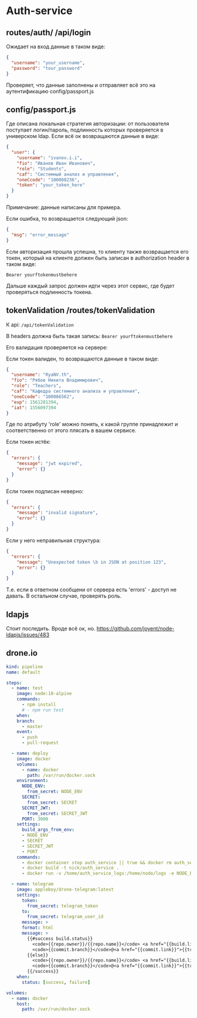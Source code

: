 # Auth-service

## routes/auth/ /api/login

Ожидает на вход данные в таком виде:

```json
{
  "username": "your_username",
  "password": "tour_password"
}
```

Проверяет, что данные заполнены и отправляет всё это на аутентификацию config/passport.js

## config/passport.js

Где описана локальная стратегия авторизации: от пользователя поступает логин/пароль, подлинность которых проверяется в универском ldap. Если всё ок возвращаются данные в виде:

```json
{
  "user": {
    "username": "ivanov.i.i",
    "fio": "Иванов Иван Иванович",
    "role": "Students",
    "caf": "Системный анализ и управления",
    "oneCcode": "100088236",
    "token": "your_token_here"
  }
}
```

Примечание: данные написаны для примера.

Если ошибка, то возвращается следующий json:

```json
{
  "msg": "error_message"
}
```

Если авторизация прошла успешна, то клиенту также возвращается его токен, который на клиенте должен быть записан в authorization header в таком виде:

`Bearer yourftokenmustbehere`

Дальше каждый запрос должен идти через этот сервис, где будет проверяться подлинность токена.

## tokenValidation /routes/tokenValidation

К api: `/api/tokenValidation`

В headers должна быть такая запись: `Bearer yourftokenmustbehere`

Его валидация проверяется на сервере:

Если токен валиден, то возвращаются данные в таком виде:

```json
{
  "username": "RyaNV.th",
  "fio": "Рябов Никита Владимирович",
  "role": "Teachers",
  "caf": "Кафедра системного анализа и управления",
  "oneCcode": "100086562",
  "exp": 1561281394,
  "iat": 1556097394
}
```

Где по атрибуту 'role' можно понять, к какой группе принадлежит и соответственно от этого плясать в вашем сервисе.

Если токен истёк:

```json
{
  "errors": {
    "message": "jwt expired",
    "error": {}
  }
}
```

Если токен подписан неверно:

```json
{
  "errors": {
    "message": "invalid signature",
    "error": {}
  }
}
```

Если у него неправильная структура:

```json
{
  "errors": {
    "message": "Unexpected token \b in JSON at position 123",
    "error": {}
  }
}
```

Т.е. если в ответном сообщени от сервера есть 'errors' - доступ не давать.
В остальном случае, проверять роль.

## ldapjs

Стоит последить. Вроде всё ок, но. https://github.com/joyent/node-ldapjs/issues/483

## drone.io

```yml
kind: pipeline
name: default

steps:
  - name: test
    image: node:10-alpine
    commands:
      - npm install
      # - npm run test
    when:
    branch:
      - master
    event:
      - push
      - pull-request

  - name: deploy
    image: docker
    volumes:
      - name: docker
        path: /var/run/docker.sock
    environment:
      NODE_ENV:
        from_secret: NODE_ENV
      SECRET:
        from_secret: SECRET
      SECRET_JWT:
        from_secret: SECRET_JWT
      PORT: 3000
    settings:
      build_args_from_env:
      - NODE_ENV
      - SECRET
      - SECRET_JWT
      - PORT
    commands:
      - docker container stop auth_service || true && docker rm auth_service || true
      - docker build -t nick/auth_service .
      - docker run -v /home/auth_service_logs:/home/node/logs -e NODE_ENV=$NODE_ENV -e SECRET=$SECRET -e SECRET_JWT=$SECRET_JWT -e PORT=$PORT -p 8445:3000 -d --name=auth_service nick/auth_service

  - name: telegram
    image: appleboy/drone-telegram:latest
    settings:
      token:
        from_secret: telegram_token
      to:
        from_secret: telegram_user_id
      message: >
      format: html
      message: >
        {{#success build.status}}
          <code>{{repo.owner}}/{{repo.name}}</code> <a href="{{build.link}}">SUCCESS</a>
          <code>{{commit.branch}}</code>@<a href="{{commit.link}}">{{truncate commit.sha 7}}</a>
        {{else}}
          <code>{{repo.owner}}/{{repo.name}}</code> <a href="{{build.link}}">FAILURE</a>
          <code>{{commit.branch}}</code>@<a href="{{commit.link}}">{{truncate commit.sha 7}}</a>
        {{/success}}
    when:
      status: [success, failure]

volumes:
  - name: docker
    host:
      path: /var/run/docker.sock
```
